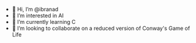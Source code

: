 - 👋 Hi, I’m @ibranad
- 👀 I’m interested in AI
- 🌱 I’m currently learning C
- 💞️ I’m looking to collaborate on a reduced version of Conway's Game of Life
